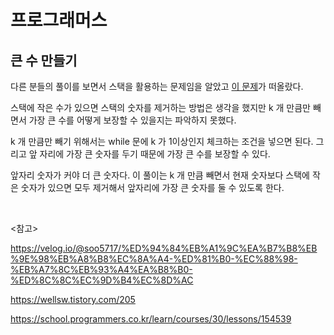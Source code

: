 # 프로그래머스

## 큰 수 만들기

다른 분들의 풀이를 보면서 스택을 활용하는 문제임을 알았고 [이 문제](https://school.programmers.co.kr/learn/courses/30/lessons/154539)가 떠올랐다.

스택에 작은 수가 있으면 스택의 숫자를 제거하는 방법은 생각을 했지만 k 개 만큼만 빼면서 가장 큰 수를 어떻게 보장할 수 있을지는 파악하지 못했다.

k 개 만큼만 빼기 위해서는 while 문에 k 가 1이상인지 체크하는 조건을 넣으면 된다. 그리고 앞 자리에 가장 큰 숫자를 두기 때문에 가장 큰 수를 보장할 수 있다. 

앞자리 숫자가 커야 더 큰 숫자다. 이 풀이는 k 개 만큼 빼면서 현재 숫자보다 스택에 작은 숫자가 있으면 모두 제거해서 앞자리에 가장 큰 숫자를 둘 수 있도록 한다.

<br>

<참고>

https://velog.io/@soo5717/%ED%94%84%EB%A1%9C%EA%B7%B8%EB%9E%98%EB%A8%B8%EC%8A%A4-%ED%81%B0-%EC%88%98-%EB%A7%8C%EB%93%A4%EA%B8%B0-%ED%8C%8C%EC%9D%B4%EC%8D%AC

https://wellsw.tistory.com/205

https://school.programmers.co.kr/learn/courses/30/lessons/154539